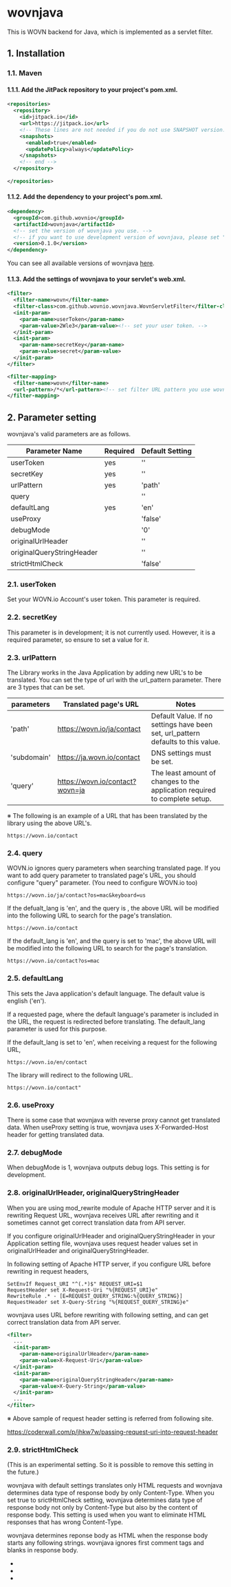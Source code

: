 # wovnjava

This is WOVN backend for Java, which is implemented as a servlet filter.

## 1. Installation

### 1.1. Maven

#### 1.1.1. Add the JitPack repository to your project's pom.xml.

```XML
<repositories>
  <repository>
    <id>jitpack.io</id>
    <url>https://jitpack.io</url>
    <!-- These lines are not needed if you do not use SNAPSHOT version. -->
    <snapshots>
      <enabled>true</enabled>
      <updatePolicy>always</updatePolicy>
    </snapshots>
    <!-- end -->
  </repository>
  
</repositories>
```

#### 1.1.2. Add the dependency to your project's pom.xml.

```XML
<dependency>
  <groupId>com.github.wovnio</groupId>
  <artifactId>wovnjava</artifactId>
  <!-- set the version of wovnjava you use. -->
  <!-- if you want to use development version of wovnjava, please set "-SNAPSHOT" here. -->
  <version>0.1.0</version>
</dependency>
```

You can see all available versions of wovnjava [here](https://jitpack.io/#wovnio/wovnjava).

#### 1.1.3. Add the settings of wovnjava to your servlet's web.xml.

```XML
<filter>
  <filter-name>wovn</filter-name>
  <filter-class>com.github.wovnio.wovnjava.WovnServletFilter</filter-class>
  <init-param>
    <param-name>userToken</param-name>
    <param-value>2Wle3</param-value><!-- set your user token. -->
  </init-param>
  <init-param>
    <param-name>secretKey</param-name>
    <param-value>secret</param-value>
  </init-param>
</filter>

<filter-mapping>
  <filter-name>wovn</filter-name>
  <url-pattern>/*</url-pattern><!-- set filter URL pattern you use wovnjava. -->
</filter-mapping>
```

## 2. Parameter setting

wovnjava's valid parameters are as follows.

Parameter Name            | Required | Default Setting
------------------------- | -------- | ------------
userToken                 | yes      | ''
secretKey                 | yes      | ''
urlPattern                | yes      | 'path'
query                     |          | ''
defaultLang               | yes      | 'en'
useProxy                  |          | 'false'
debugMode                 |          | '0'
originalUrlHeader         |          | ''
originalQueryStringHeader |          | ''
strictHtmlCheck           |          | 'false'

### 2.1. userToken

Set your WOVN.io Account's user token. This parameter is required.

### 2.2. secretKey

This parameter is in development; it is not currently used. However, it is a required parameter, so ensure to set a value for it.

### 2.3. urlPattern

The Library works in the Java Application by adding new URL's to be translated. You can set the type of url with the url_pattern parameter. There are 3 types that can be set.

parameters  | Translated page's URL           | Notes
----------- | ------------------------------- | ------
'path'      | https://wovn.io/ja/contact      | Default Value. If no settings have been set, url_pattern defaults to this value.
'subdomain' | https://ja.wovn.io/contact      | DNS settings must be set.
'query'     | https://wovn.io/contact?wovn=ja | The least amount of changes to the application required to complete setup.

※ The following is an example of a URL that has been translated by the library using the above URL's.

    https://wovn.io/contact

### 2.4. query

WOVN.io ignores query parameters when searching translated page. If you want to add query parameter to translated page's URL, you should configure "query" parameter. (You need to configure WOVN.io too)

    https://wovn.io/ja/contact?os=mac&keyboard=us

If the defualt_lang is 'en', and the query is , the above URL will be modified into the following URL to search for the page's translation.

    https://wovn.io/contact

If the default_lang is 'en', and the query is set to 'mac', the above URL will be modified into the following URL to search for the page's translation.

    https://wovn.io/contact?os=mac

### 2.5. defaultLang

This sets the Java application's default language. The default value is english ('en').

If a requested page, where the default language's parameter is included in the URL, the request is redirected before translating. The default_lang parameter is used for this purpose.

If the default_lang is set to 'en', when receiving a request for the following URL,

    https://wovn.io/en/contact

The library will redirect to the following URL.

    https://wovn.io/contact"

### 2.6. useProxy

There is some case that wovnjava with reverse proxy cannot get translated data. When useProxy setting is true, wovnjava uses X-Forwarded-Host header for getting translated data.

### 2.7. debugMode

When debugMode is 1, wovnjava outputs debug logs. This setting is for development.

### 2.8. originalUrlHeader, originalQueryStringHeader

When you are using mod_rewrite module of Apache HTTP server and it is rewriting Request URL, wovnjava receives URL after rewriting and it sometimes cannot get correct translation data from API server.

If you configure originalUrlHeader and originalQueryStringHeader in your Application setting file, wovnjava uses request header values set in originalUrlHeader and originalQueryStringHeader.

In following setting of Apache HTTP server, if you configure URL before rewriting in request headers,

```
SetEnvIf Request_URI "^(.*)$" REQUEST_URI=$1
RequestHeader set X-Request-Uri "%{REQUEST_URI}e"
RewriteRule .* - [E=REQUEST_QUERY_STRING:%{QUERY_STRING}]
RequestHeader set X-Query-String "%{REQUEST_QUERY_STRING}e"
```

wovnjava uses URL before rewriting with following setting, and can get correct translation data from API server.

```XML
<filter>
  ...
  <init-param>
    <param-name>originalUrlHeader</param-name>
    <param-value>X-Request-Uri</param-value>
  </init-param>
  <init-param>
    <param-name>originalQueryStringHeader</param-name>
    <param-value>X-Query-String</param-value>
  </init-param>
  ...
</filter>
```
※ Above sample of request header setting is referred from following site.

https://coderwall.com/p/jhkw7w/passing-request-uri-into-request-header

### 2.9. strictHtmlCheck

(This is an experimental setting. So it is possible to remove this setting in the future.)

wovnjava with default settings translates only HTML requests and wovnjava determines data type of response body by only Content-Type. When you set true to srictHtmlCheck setting, wovnjava determines data type of response body not only by Content-Type but also by the content of response body. This setting is used when you want to eliminate HTML responses that has wrong Content-Type.

wovnjava determines reponse body as HTML when the response body starts any following strings. wovnjava ignores first comment tags and blanks in response body.

* <?xml
* <!DOCTYPE
* <html

